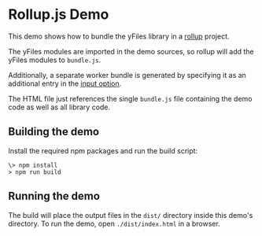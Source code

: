 <!--
 //////////////////////////////////////////////////////////////////////////////
 // @license
 // This file is part of yFiles for HTML 2.6.0.4.
 // Use is subject to license terms.
 //
 // Copyright (c) 2000-2024 by yWorks GmbH, Vor dem Kreuzberg 28,
 // 72070 Tuebingen, Germany. All rights reserved.
 //
 //////////////////////////////////////////////////////////////////////////////
-->
# Rollup.js Demo

This demo shows how to bundle the yFiles library in a [rollup](https://rollupjs.org/) project.

The yFiles modules are imported in the demo sources, so rollup will add the yFiles modules to `bundle.js`.

Additionally, a separate worker bundle is generated by specifying it as an additional entry in the [input option](https://rollupjs.org/configuration-options/#input).

The HTML file just references the single `bundle.js` file containing the demo code as well as all library code.

## Building the demo

Install the required npm packages and run the build script:

```
\> npm install
> npm run build

```

## Running the demo

The build will place the output files in the `dist/` directory inside this demo's directory. To run the demo, open `./dist/index.html` in a browser.
